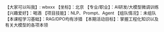 【大家可以叫我】: wbxxx
【坐标】：北京
【专业/职业】：AI研发/大模型微调训练
【兴趣爱好】：喝酒
【项目技能】：NLP、Prompt、Agent
【组队情况】：未组队
【本课程学习基础】：RAG/DPO均有涉猎
【本期活动目标】：掌握工程化知识以及有关大模型的各项本领